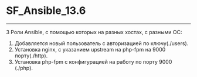 # SF_Ansible_13.6
---
3 Роли Ansible, с помощью которых на разных хостах, с разными ОС:
1. Добавляется новый пользователь с авторизацией по ключу(./users).
2. Установка nginx, с указанием upstream на php-fpm на 9000 порту(./http).
3. Установка php-fpm с конфигурацией на работу по порту 9000 (./php).
